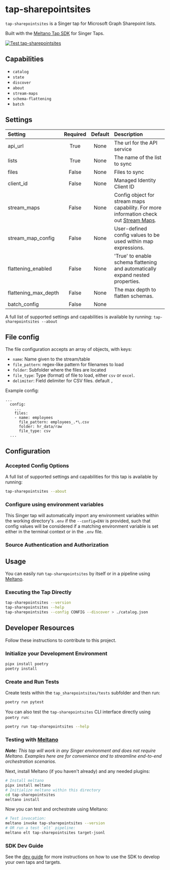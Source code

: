 # tap-sharepointsites

`tap-sharepointsites` is a Singer tap for Microsoft Graph Sharepoint lists.

Built with the [Meltano Tap SDK](https://sdk.meltano.com) for Singer Taps.

[![Test tap-sharepointsites](https://github.com/radbrt/tap-sharepointsites/actions/workflows/ci_workflow.yml/badge.svg)](https://github.com/radbrt/tap-sharepointsites/actions/workflows/ci_workflow.yml)

## Capabilities

* `catalog`
* `state`
* `discover`
* `about`
* `stream-maps`
* `schema-flattening`
* `batch`

## Settings

| Setting             | Required | Default | Description |
|:--------------------|:--------:|:-------:|:------------|
| api_url             | True     | None    | The url for the API service |
| lists               | True     | None    | The name of the list to sync |
| files               | False    | None    | Files to sync |
| client_id           | False    | None    | Managed Identity Client ID |
| stream_maps         | False    | None    | Config object for stream maps capability. For more information check out [Stream Maps](https://sdk.meltano.com/en/latest/stream_maps.html). |
| stream_map_config   | False    | None    | User-defined config values to be used within map expressions. |
| flattening_enabled  | False    | None    | 'True' to enable schema flattening and automatically expand nested properties. |
| flattening_max_depth| False    | None    | The max depth to flatten schemas. |
| batch_config        | False    | None    |             |

A full list of supported settings and capabilities is available by running: `tap-sharepointsites --about`


## File config

The file configuration accepts an array of objects, with keys: 
- `name`: Name given to the stream/table 
- `file_pattern`: regex-like pattern for filenames to load
- `folder`: Subfolder where the files are located
- `file_type`: Type (format) of file to load, either `csv` or `excel`.
- `delimiter`: Field delimiter for CSV files. default `,`

Example config:

```
...
  config:
    ...
    files:
    - name: employees
      file_pattern: employees_.*\.csv
      folder: hr_data/raw
      file_type: csv
  ...
```

<!--

Developer TODO: Update the below as needed to correctly describe the install procedure. For instance, if you do not have a PyPi repo, or if you want users to directly install from your git repo, you can modify this step as appropriate.

## Installation

Install from PyPi:

```bash
pipx install tap-sharepointsites
```

Install from GitHub:

```bash
pipx install git+https://github.com/ORG_NAME/tap-sharepointsites.git@main
```

-->

## Configuration

### Accepted Config Options

<!--
Developer TODO: Provide a list of config options accepted by the tap.

This section can be created by copy-pasting the CLI output from:

```
tap-sharepointsites --about --format=markdown
```
-->

A full list of supported settings and capabilities for this
tap is available by running:

```bash
tap-sharepointsites --about
```

### Configure using environment variables

This Singer tap will automatically import any environment variables within the working directory's
`.env` if the `--config=ENV` is provided, such that config values will be considered if a matching
environment variable is set either in the terminal context or in the `.env` file.

### Source Authentication and Authorization


<!--
Developer TODO: If your tap requires special access on the source system, or any special authentication requirements, provide those here.
-->

## Usage

You can easily run `tap-sharepointsites` by itself or in a pipeline using [Meltano](https://meltano.com/).

### Executing the Tap Directly

```bash
tap-sharepointsites --version
tap-sharepointsites --help
tap-sharepointsites --config CONFIG --discover > ./catalog.json
```

## Developer Resources

Follow these instructions to contribute to this project.

### Initialize your Development Environment

```bash
pipx install poetry
poetry install
```

### Create and Run Tests

Create tests within the `tap_sharepointsites/tests` subfolder and
  then run:

```bash
poetry run pytest
```

You can also test the `tap-sharepointsites` CLI interface directly using `poetry run`:

```bash
poetry run tap-sharepointsites --help
```

### Testing with [Meltano](https://www.meltano.com)

_**Note:** This tap will work in any Singer environment and does not require Meltano.
Examples here are for convenience and to streamline end-to-end orchestration scenarios._

<!--
Developer TODO:
Your project comes with a custom `meltano.yml` project file already created. Open the `meltano.yml` and follow any "TODO" items listed in
the file.
-->

Next, install Meltano (if you haven't already) and any needed plugins:

```bash
# Install meltano
pipx install meltano
# Initialize meltano within this directory
cd tap-sharepointsites
meltano install
```

Now you can test and orchestrate using Meltano:

```bash
# Test invocation:
meltano invoke tap-sharepointsites --version
# OR run a test `elt` pipeline:
meltano elt tap-sharepointsites target-jsonl
```

### SDK Dev Guide

See the [dev guide](https://sdk.meltano.com/en/latest/dev_guide.html) for more instructions on how to use the SDK to
develop your own taps and targets.
